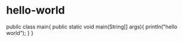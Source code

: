 # hello-world

pubilc class main{
  public static void main(String[] args){
    println("hello world");
   }
}
